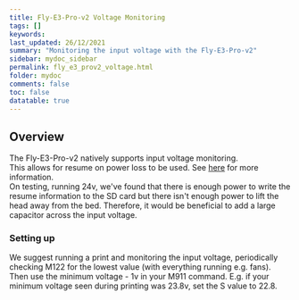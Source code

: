 ```yaml
---
title: Fly-E3-Pro-v2 Voltage Monitoring
tags: []
keywords: 
last_updated: 26/12/2021
summary: "Monitoring the input voltage with the Fly-E3-Pro-v2"
sidebar: mydoc_sidebar
permalink: fly_e3_prov2_voltage.html
folder: mydoc
comments: false
toc: false
datatable: true
---
```


## Overview

The Fly-E3-Pro-v2 natively supports input voltage monitoring.  
This allows for resume on power loss to be used. See [here](https://docs.duet3d.com/en/User_manual/Tuning/Resume) for more information.  
On testing, running 24v, we've found that there is enough power to write the resume information to the SD card but there isn't enough power to lift the head away from the bed. Therefore, it would be beneficial to add a large capacitor across the input voltage.

### Setting up

We suggest running a print and monitoring the input voltage, periodically checking M122 for the lowest value (with everything running e.g. fans).  
Then use the minimum voltage - 1v in your M911 command. E.g. if your minimum voltage seen during printing was 23.8v, set the S value to 22.8.  
